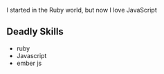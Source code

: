 I started in the Ruby world, but now I love JavaScript

## Deadly Skills

* ruby
* Javascript
* ember js
